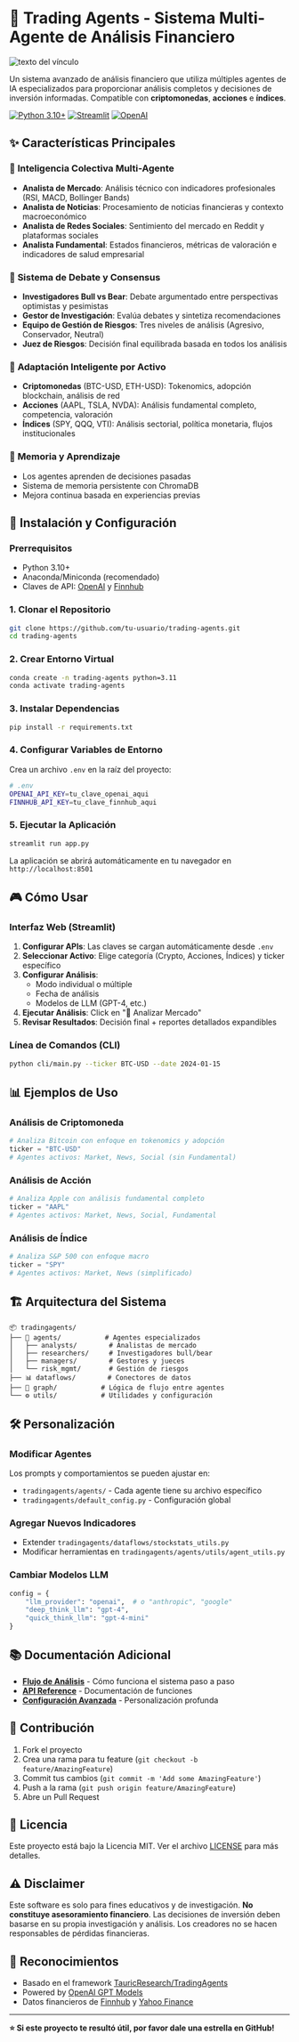 # 🤖 Trading Agents - Sistema Multi-Agente de Análisis Financiero

![texto del vínculo](https://img.freepik.com/fotos-premium/retrato-ai-generando-banner-concepto-tecnologia-futura-contenido_310913-1658.jpg)

Un sistema avanzado de análisis financiero que utiliza múltiples agentes de IA especializados para proporcionar análisis completos y decisiones de inversión informadas. Compatible con **criptomonedas**, **acciones** e **índices**.

[![Python 3.10+](https://img.shields.io/badge/python-3.10+-blue.svg)](https://www.python.org/downloads/)
[![Streamlit](https://img.shields.io/badge/streamlit-1.28+-red.svg)](https://streamlit.io/)
[![OpenAI](https://img.shields.io/badge/powered%20by-OpenAI-green.svg)](https://openai.com/)

## ✨ Características Principales

### 🧠 **Inteligencia Colectiva Multi-Agente**
- **Analista de Mercado**: Análisis técnico con indicadores profesionales (RSI, MACD, Bollinger Bands)
- **Analista de Noticias**: Procesamiento de noticias financieras y contexto macroeconómico
- **Analista de Redes Sociales**: Sentimiento del mercado en Reddit y plataformas sociales
- **Analista Fundamental**: Estados financieros, métricas de valoración e indicadores de salud empresarial

### 🥊 **Sistema de Debate y Consensus**
- **Investigadores Bull vs Bear**: Debate argumentado entre perspectivas optimistas y pesimistas
- **Gestor de Investigación**: Evalúa debates y sintetiza recomendaciones
- **Equipo de Gestión de Riesgos**: Tres niveles de análisis (Agresivo, Conservador, Neutral)
- **Juez de Riesgos**: Decisión final equilibrada basada en todos los análisis

### 🎯 **Adaptación Inteligente por Activo**
- **Criptomonedas** (BTC-USD, ETH-USD): Tokenomics, adopción blockchain, análisis de red
- **Acciones** (AAPL, TSLA, NVDA): Análisis fundamental completo, competencia, valoración
- **Índices** (SPY, QQQ, VTI): Análisis sectorial, política monetaria, flujos institucionales

### 🧠 **Memoria y Aprendizaje**
- Los agentes aprenden de decisiones pasadas
- Sistema de memoria persistente con ChromaDB
- Mejora continua basada en experiencias previas

## 🚀 Instalación y Configuración

### Prerrequisitos
- Python 3.10+
- Anaconda/Miniconda (recomendado)
- Claves de API: [OpenAI](https://platform.openai.com/) y [Finnhub](https://finnhub.io/)

### 1. Clonar el Repositorio
```bash
git clone https://github.com/tu-usuario/trading-agents.git
cd trading-agents
```

### 2. Crear Entorno Virtual
```bash
conda create -n trading-agents python=3.11
conda activate trading-agents
```

### 3. Instalar Dependencias
```bash
pip install -r requirements.txt
```

### 4. Configurar Variables de Entorno
Crea un archivo `.env` en la raíz del proyecto:
```bash
# .env
OPENAI_API_KEY=tu_clave_openai_aqui
FINNHUB_API_KEY=tu_clave_finnhub_aqui
```

### 5. Ejecutar la Aplicación
```bash
streamlit run app.py
```

La aplicación se abrirá automáticamente en tu navegador en `http://localhost:8501`

## 🎮 Cómo Usar

### Interfaz Web (Streamlit)
1. **Configurar APIs**: Las claves se cargan automáticamente desde `.env`
2. **Seleccionar Activo**: Elige categoría (Crypto, Acciones, Índices) y ticker específico
3. **Configurar Análisis**: 
   - Modo individual o múltiple
   - Fecha de análisis
   - Modelos de LLM (GPT-4, etc.)
4. **Ejecutar Análisis**: Click en "🚀 Analizar Mercado"
5. **Revisar Resultados**: Decisión final + reportes detallados expandibles

### Línea de Comandos (CLI)
```bash
python cli/main.py --ticker BTC-USD --date 2024-01-15
```

## 📊 Ejemplos de Uso

### Análisis de Criptomoneda
```python
# Analiza Bitcoin con enfoque en tokenomics y adopción
ticker = "BTC-USD"
# Agentes activos: Market, News, Social (sin Fundamental)
```

### Análisis de Acción
```python
# Analiza Apple con análisis fundamental completo
ticker = "AAPL"  
# Agentes activos: Market, News, Social, Fundamental
```

### Análisis de Índice
```python
# Analiza S&P 500 con enfoque macro
ticker = "SPY"
# Agentes activos: Market, News (simplificado)
```

## 🏗️ Arquitectura del Sistema

```
📦 tradingagents/
├── 🧠 agents/           # Agentes especializados
│   ├── analysts/        # Analistas de mercado
│   ├── researchers/     # Investigadores bull/bear
│   ├── managers/        # Gestores y jueces
│   └── risk_mgmt/       # Gestión de riesgos
├── 📊 dataflows/        # Conectores de datos
├── 🔄 graph/           # Lógica de flujo entre agentes
└── ⚙️ utils/           # Utilidades y configuración
```

## 🛠️ Personalización

### Modificar Agentes
Los prompts y comportamientos se pueden ajustar en:
- `tradingagents/agents/` - Cada agente tiene su archivo específico
- `tradingagents/default_config.py` - Configuración global

### Agregar Nuevos Indicadores
- Extender `tradingagents/dataflows/stockstats_utils.py`
- Modificar herramientas en `tradingagents/agents/utils/agent_utils.py`

### Cambiar Modelos LLM
```python
config = {
    "llm_provider": "openai",  # o "anthropic", "google"
    "deep_think_llm": "gpt-4",
    "quick_think_llm": "gpt-4-mini"
}
```

## 📚 Documentación Adicional

- [**Flujo de Análisis**](docs/analysis_flow.md) - Cómo funciona el sistema paso a paso
- [**API Reference**](docs/api_reference.md) - Documentación de funciones
- [**Configuración Avanzada**](docs/advanced_config.md) - Personalización profunda

## 🤝 Contribución

1. Fork el proyecto
2. Crea una rama para tu feature (`git checkout -b feature/AmazingFeature`)
3. Commit tus cambios (`git commit -m 'Add some AmazingFeature'`)
4. Push a la rama (`git push origin feature/AmazingFeature`)
5. Abre un Pull Request

## 📄 Licencia

Este proyecto está bajo la Licencia MIT. Ver el archivo [LICENSE](LICENSE) para más detalles.

## ⚠️ Disclaimer

Este software es solo para fines educativos y de investigación. **No constituye asesoramiento financiero**. Las decisiones de inversión deben basarse en su propia investigación y análisis. Los creadores no se hacen responsables de pérdidas financieras.

## 🙏 Reconocimientos

- Basado en el framework [TauricResearch/TradingAgents](https://github.com/TauricResearch/TradingAgents)
- Powered by [OpenAI GPT Models](https://openai.com/)
- Datos financieros de [Finnhub](https://finnhub.io/) y [Yahoo Finance](https://finance.yahoo.com/)

---
**⭐ Si este proyecto te resultó útil, por favor dale una estrella en GitHub!**
